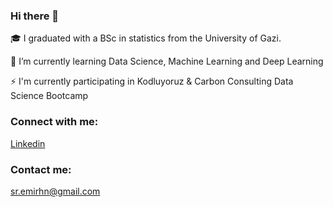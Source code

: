 ### Hi there 👋

🎓 I graduated with a BSc in statistics from the University of Gazi.

🌱 I’m currently learning Data Science, Machine Learning and Deep Learning

⚡ I'm currently participating in Kodluyoruz & Carbon Consulting Data Science Bootcamp

### Connect with me:

[Linkedin](https://www.linkedin.com/in/emirhansilsupur/)

### Contact me:

sr.emirhn@gmail.com


